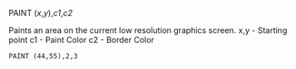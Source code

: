 PAINT (*x*,*y*),*c1*,*c2*

Paints an area on the current low resolution graphics screen.
  x,y   - Starting point
  c1    - Paint Color
  c2    - Border Color

```ecb2
PAINT (44,55),2,3
```
